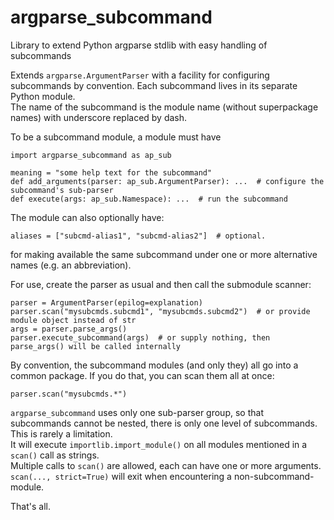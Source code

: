 # argparse_subcommand

Library to extend Python argparse stdlib with easy handling of subcommands

Extends `argparse.ArgumentParser` with a facility for configuring subcommands by convention.
Each subcommand lives in its separate Python module.  
The name of the subcommand is the module name (without superpackage names)
with underscore replaced by dash.  

To be a subcommand module, a module must have 

```
import argparse_subcommand as ap_sub

meaning = "some help text for the subcommand"
def add_arguments(parser: ap_sub.ArgumentParser): ...  # configure the subcommand's sub-parser
def execute(args: ap_sub.Namespace): ...  # run the subcommand
```

The module can also optionally have:

```
aliases = ["subcmd-alias1", "subcmd-alias2"]  # optional.
```

for making available the same subcommand under one or more 
alternative names (e.g. an abbreviation).

For use, create the parser as usual and then call the submodule scanner:

```
parser = ArgumentParser(epilog=explanation)
parser.scan("mysubcmds.subcmd1", "mysubcmds.subcmd2")  # or provide module object instead of str
args = parser.parse_args()
parser.execute_subcommand(args)  # or supply nothing, then parse_args() will be called internally
```

By convention, the subcommand modules (and only they) all go into a common package.
If you do that, you can scan them all at once:

```
parser.scan("mysubcmds.*")
```


`argparse_subcommand` uses only one sub-parser group, so that
subcommands cannot be nested, there is only one level of subcommands.
This is rarely a limitation.  
It will execute `importlib.import_module()` on all modules mentioned in a `scan()` call as strings.   
Multiple calls to `scan()` are allowed, each can have one or more arguments.  
`scan(..., strict=True)` will exit when encountering a non-subcommand-module.  

That's all.